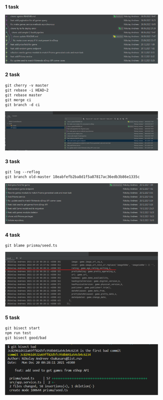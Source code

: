 ### 1 task
![img.png](img/1.png)

### 2 task
```
git cherry -v master 
git rebase -i HEAD~2
git rebase master
git merge ci
git branch -d ci
```
![img.png](img/2.png)

### 3 task
```
git log --reflog
git branch old-master 18eabfefb2ba8d1f5a87817ac36edb3b86e1335c
```
![img.png](img/3.png)

### 4 task
```
git blame prisma/seed.ts
```
![img.png](img/4.png)

### 5 task
```
git bisect start
npm run test
git bisect good/bad
```
![img.png](img/5.png)

